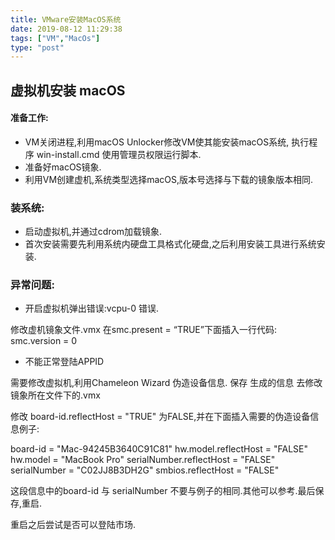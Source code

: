 ```yaml
---
title: VMware安装MacOS系统
date: 2019-08-12 11:29:38
tags: ["VM","MacOs"]
type: "post"
---
```


## 虚拟机安装 macOS
#### 准备工作:
* VM关闭进程,利用macOS Unlocker修改VM使其能安装macOS系统, 执行程序 win-install.cmd 使用管理员权限运行脚本.
* 准备好macOS镜象.
* 利用VM创建虚机,系统类型选择macOS,版本号选择与下载的镜象版本相同.

### 装系统:
* 启动虚拟机,并通过cdrom加载镜象.
* 首次安装需要先利用系统内硬盘工具格式化硬盘,之后利用安装工具进行系统安装.


### 异常问题:
* 开启虚拟机弹出错误:vcpu-0 错误.

修改虚机镜象文件.vmx   在smc.present = “TRUE”下面插入一行代码:    smc.version = 0

* 不能正常登陆APPID

需要修改虚拟机,利用Chameleon Wizard 伪造设备信息. 保存 生成的信息 去修改镜象所在文件下的.vmx  

修改 board-id.reflectHost = "TRUE" 为FALSE,并在下面插入需要的伪造设备信息例子:

board-id = "Mac-94245B3640C91C81"
hw.model.reflectHost = "FALSE"
hw.model = "MacBook Pro"
serialNumber.reflectHost = "FALSE"
serialNumber = "C02JJ8B3DH2G"
smbios.reflectHost = "FALSE"

这段信息中的board-id 与  serialNumber 不要与例子的相同.其他可以参考.最后保存,重启.

重启之后尝试是否可以登陆市场.
